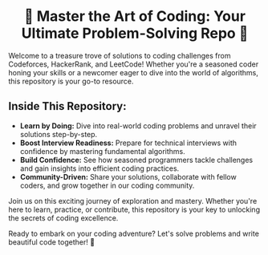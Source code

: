 <!DOCTYPE html>
<html lang="en">
<head>
    <meta charset="UTF-8">
    <meta name="viewport" content="width=device-width, initial-scale=1.0">
</head>
<body>
    <h1 style="text-align: center;">🌟 Master the Art of Coding: Your Ultimate Problem-Solving Repo 🌟</h1>
    <p>Welcome to a treasure trove of solutions to coding challenges from Codeforces, HackerRank, and LeetCode! Whether you're a seasoned coder honing your skills or a newcomer eager to dive into the world of algorithms, this repository is your go-to resource.</p>
    <h2>Inside This Repository:</h2>
    <ul>
        <li><strong>Learn by Doing:</strong> Dive into real-world coding problems and unravel their solutions step-by-step.</li>
        <li><strong>Boost Interview Readiness:</strong> Prepare for technical interviews with confidence by mastering fundamental algorithms.</li>
        <li><strong>Build Confidence:</strong> See how seasoned programmers tackle challenges and gain insights into efficient coding practices.</li>
        <li><strong>Community-Driven:</strong> Share your solutions, collaborate with fellow coders, and grow together in our coding community.</li>
    </ul>
    <p>Join us on this exciting journey of exploration and mastery. Whether you're here to learn, practice, or contribute, this repository is your key to unlocking the secrets of coding excellence.</p>
    <p>Ready to embark on your coding adventure? Let's solve problems and write beautiful code together! 🚀</p>
</body>
</html>
